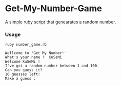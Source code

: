 # Get-My-Number-Game
A simple ruby script that genearates a random number. 


### Usage
```
ruby number_game.rb

Wellcome to 'Get My Number!'
What's your name ?  KuSeMi
Welcome KuSeMi !
I've got a random number between 1 and 100.
Can you guess it?
10 guesses left!
Make a guess :

```
